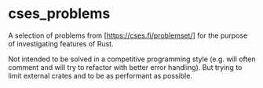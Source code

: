 # cses_problems

A selection of problems from [https://cses.fi/problemset/] for the purpose of investigating features of Rust.

Not intended to be solved in a competitive programming style (e.g. will often comment and will try to refactor with better error handling). But trying to limit external crates
and to be as performant as possible.
